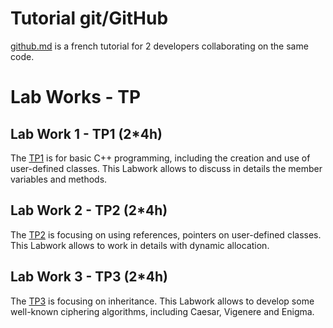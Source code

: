 # Tutorial git/GitHub
 
[github.md](../../utils/github.md) is a french tutorial for 2 developers collaborating on the same code.

# Lab Works - TP

## Lab Work 1 - TP1 (2*4h)

The [TP1](TP1.md) is for basic C++ programming, including the creation and use of user-defined classes. This Labwork allows to discuss in details the member variables and methods.

## Lab Work 2 - TP2 (2*4h)

The [TP2](TP2.md) is focusing on using references, pointers on user-defined classes. This Labwork allows to work in details with dynamic allocation.

## Lab Work 3 - TP3 (2*4h)

The [TP3](TP3.md) is focusing on inheritance. This Labwork allows to develop some well-known ciphering algorithms, including Caesar, Vigenere and Enigma.




